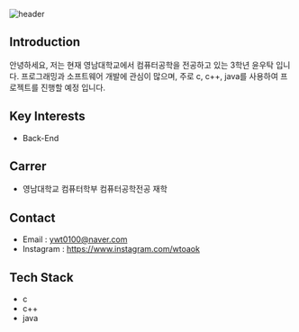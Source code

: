 

<!--
### Hi there 👋

**yoonwootak/yoonwootak** is a ✨ _special_ ✨ repository because its `README.md` (this file) appears on your GitHub profile.

Here are some ideas to get you started:

- 🔭 I’m currently working on ...
- 🌱 I’m currently learning ...
- 👯 I’m looking to collaborate on ...
- 🤔 I’m looking for help with ...
- 💬 Ask me about ...
- 📫 How to reach me: ...
- 😄 Pronouns: ...
- ⚡ Fun fact: ...
-->

![header](https://capsule-render.vercel.app/api?type=waving&color=364765&textBg=282829&fontColor=363636&text=WOOTAK'S%20GITHUB)
## Introduction
안녕하세요, 저는 현재 영남대학교에서 컴퓨터공학을 전공하고 있는 3학년 윤우탁 입니다.
프로그래밍과 소프트웨어 개발에 관심이 많으며, 주로 c, c++, java를 사용하여 프로젝트를 진행할 예정 입니다.

## Key Interests
- Back-End

## Carrer
- 영남대학교 컴퓨터학부 컴퓨터공학전공 재학

## Contact
- Email : ywt0100@naver.com
- Instagram : https://www.instagram.com/wtoaok

## Tech Stack
- c
- c++
- java
